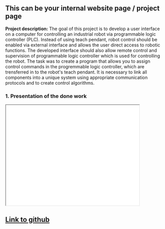 ## This can be your internal website page / project page

**Project description:** 
The goal of this project is to develop a user interface on a computer for controlling an industrial robot via programmable logic controller (PLC). Instead of using teach pendant, robot control should be enabled via external interface and allows the user direct access to robotic functions. The developed interface should also allow remote control and supervision of programmable logic controller which is used for controlling the robot. The task was to create a program that allows you to assign control commands in the progremmable logic controller, which are trensferred in to the robot's teach pendant. It is necessary to link all components into a unique system using appropriate communication protocols and to create control algorithms.

### 1. Presentation of the done work

<iframe width="420" height="315"
src="link to video">
</iframe>

## [Link to github](https://github.com/karlosebalj/UI-for-Fanuc)
